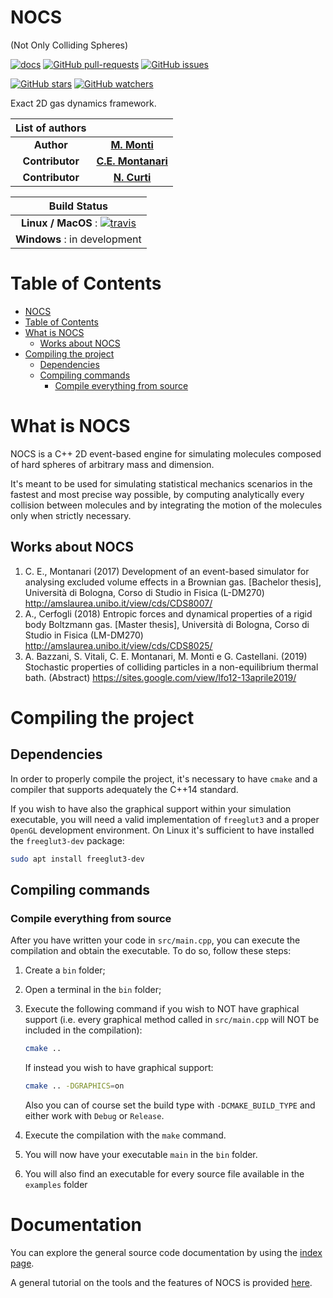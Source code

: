 # NOCS

(Not Only Colliding Spheres)

[![docs](https://img.shields.io/readthedocs/:packageName/:version.svg?style=plastic)](https://carlidel.github.io/nocs)
[![GitHub pull-requests](https://img.shields.io/github/issues-pr/matteomonti/nocs.svg?style=plastic)](https://github.com/matteomonti/nocs/pulls)
[![GitHub issues](https://img.shields.io/github/issues/matteomonti/nocs.svg?style=plastic)](https://github.com/matteomonti/nocs/issues)

[![GitHub stars](https://img.shields.io/github/stars/matteomonti/nocs.svg?label=Stars&style=social)](https://github.com/matteomonti/nocs/stargazers)
[![GitHub watchers](https://img.shields.io/github/watchers/matteomonti/nocs.svg?label=Watch&style=social)](https://github.com/matteomonti/nocs/watchers)

Exact 2D gas dynamics framework.

|List of authors||
|:-:|:-:|
| **Author** | [**M. Monti**](https://github.com/matteomonti) |
| **Contributor** | [**C.E. Montanari**](https://github.com/carlidel) |
| **Contributor** | [**N. Curti**](https://github.com/Nico-Curti) |

| **Build Status**              |
|:-----------------------------:|
| **Linux / MacOS** : [![travis](https://travis-ci.com/Nico-Curti/nocs.svg?branch=master)](https://travis-ci.com/Nico-Curti/nocs) |
|**Windows** : in development|

# Table of Contents

- [NOCS](#nocs)
- [Table of Contents](#table-of-contents)
- [What is NOCS](#what-is-nocs)
  - [Works about NOCS](#works-about-nocs)
- [Compiling the project](#compiling-the-project)
  - [Dependencies](#dependencies)
  - [Compiling commands](#compiling-commands)
    - [Compile everything from source](#compile-everything-from-source)

# What is NOCS

NOCS is a C++ 2D event-based engine for simulating molecules composed of hard spheres of arbitrary mass and dimension.

It's meant to be used for simulating statistical mechanics scenarios in the fastest and most precise way possible, by computing analytically every collision between molecules and by integrating the motion of the molecules only when strictly necessary.

## Works about NOCS

1. C. E., Montanari (2017) Development of an event-based simulator for analysing excluded volume effects in a Brownian gas. [Bachelor thesis], Università di Bologna, Corso di Studio in Fisica (L-DM270) <http://amslaurea.unibo.it/view/cds/CDS8007/>
2. A., Cerfogli (2018) Entropic forces and dynamical properties of a rigid body Boltzmann gas. [Master thesis], Università di Bologna, Corso di Studio in Fisica (LM-DM270) <http://amslaurea.unibo.it/view/cds/CDS8025/>
3. A. Bazzani, S. Vitali, C. E. Montanari, M. Monti e G. Castellani. (2019) Stochastic properties of colliding particles in a non-equilibrium thermal bath. (Abstract) <https://sites.google.com/view/lfo12-13aprile2019/>
  
# Compiling the project

## Dependencies

In order to properly compile the project, it's necessary to have `cmake` and a compiler that supports adequately the C++14 standard.

If you wish to have also the graphical support within your simulation executable, you will need a valid implementation of `freeglut3` and a proper `OpenGL` development environment. On Linux it's sufficient to have installed the `freeglut3-dev` package:

```bash
sudo apt install freeglut3-dev
```

## Compiling commands

### Compile everything from source

After you have written your code in `src/main.cpp`, you can execute the compilation and obtain the executable. To do so, follow these steps:

1. Create a `bin` folder;
2. Open a terminal in the `bin` folder;
3. Execute the following command if you wish to NOT have graphical support (i.e. every graphical method called in `src/main.cpp` will NOT be included in the compilation):

   ```bash
   cmake ..
   ```

   If instead you wish to have graphical support:

   ```bash
   cmake .. -DGRAPHICS=on
   ```

   Also you can of course set the build type with `-DCMAKE_BUILD_TYPE` and either work with `Debug` or `Release`.
4. Execute the compilation with the `make` command.
5. You will now have your executable `main` in the `bin` folder.
6. You will also find an executable for every source file available in the `examples` folder

# Documentation

You can explore the general source code documentation by using the [index page](https://carlidel.github.io/nocs).

A general tutorial on the tools and the features of NOCS is provided [here](./docs/tutorial.md).
